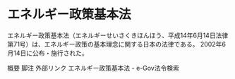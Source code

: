 # エネルギー政策基本法

エネルギー政策基本法（エネルギーせいさくきほんほう、平成14年6月14日法律第71号）は、エネルギー政策の基本理念に関する日本の法律である。
2002年6月14日に公布・施行された。

概要
脚注
外部リンク
エネルギー政策基本法 - e-Gov法令検索